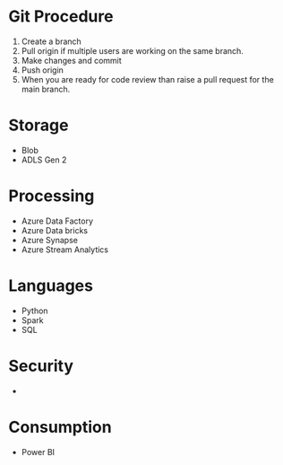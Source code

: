 # Git Procedure
 1. Create a branch 
 2. Pull origin  if multiple users are working  on the same branch.
 3. Make changes and commit
 4. Push origin
 5. When you are ready for code review than raise a pull request for the main branch.

# Storage
 - Blob
 - ADLS Gen 2


# Processing
 - Azure Data Factory
 - Azure Data bricks
 - Azure Synapse
 - Azure Stream Analytics

# Languages 
- Python
- Spark
- SQL

# Security 
 - 

# Consumption 
 - Power BI
